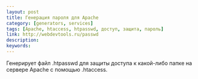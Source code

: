 ```yaml
---
layout: post
title: Генерация пароля для Apache
category: [generators, services]
tags: [Apache, htaccess, htpasswd, доступ, защита, пароль]
link: http://webdevtools.ru/passwd
description:
keywords:
---
```


<p>Генерирует файл .htpasswd для защиты доступа к какой-либо папке на сервере Apache с помощью .htaccess.</p>

